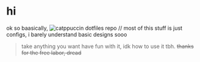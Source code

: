 # hi
ok so baasically,
![catppuccin](https://preview.redd.it/zfxlzj7a3y5c1.png?width=1920&format=png&auto=webp&s=5c922ea4afbc553bd95dd4570c8028333da17ec9)
dotfiles repo //
most of this stuff is just configs, i barely understand basic designs sooo
>take anything you want
>have fun with it, idk how to use it tbh.
~~thanks for the free labor, dread~~